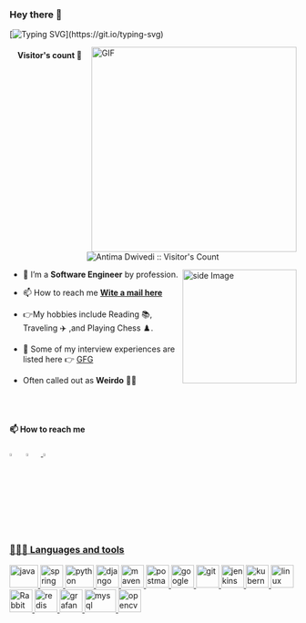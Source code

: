 ### Hey there :wave:

[![Typing SVG](https://readme-typing-svg.herokuapp.com?color=%2336BCF7&lines=Welcome+to+my+GitHub+!)](https://git.io/typing-svg)



<img align="right" alt="GIF" src="https://raw.githubusercontent.com/rahul-jha98/rahul-jha98/main/techstack.gif" width="360px"/>
<!-- Visitor's count -->
 <h4 align="center">Visitor's count 👀</h4>
<p align="center"><img src="https://profile-counter.glitch.me/{AntimaDwivedi}/count.svg" alt="Antima Dwivedi :: Visitor's Count" /></p>

<img src="https://github.com/sciencepal/sciencepal/blob/master/assets/life_balance.gif" alt="side Image" align="right" width="200" height="auto" />

- 👯 I’m a **Software Engineer** by profession.

- 📫 How to reach me **[Wite a mail here](antimadwivedi28@gmail.com)**

- :point_right:My hobbies include Reading :books:, Traveling :airplane: ,and Playing Chess :chess_pawn:.
  
- 📝 Some of my interview experiences are listed here :point_right: [GFG](https://auth.geeksforgeeks.org/user/antimadwivedi28/articles)

-  Often called out as **Weirdo** :woman_cartwheeling:
<br>
<br>

#### 📫 How to reach me ####
  
[<img src="https://img.icons8.com/color/48/000000/twitter.png" width="3.5%"/>](https://twitter.com/DwivediAntima)  &nbsp; [<img src="https://img.icons8.com/color/48/000000/linkedin.png" width="3.5%"/>](https://www.linkedin.com/in/antima-dwivedi-69a79a1aa/)  &nbsp;<a href="mailto:antimadwivedi28@gmail.com"> <img src="https://img.icons8.com/fluent/48/000000/gmail.png" width="3.5%"/>

### 👨🏻‍💻 Languages and tools ###

  <a href="https://www.oracle.com/in/java/" target="_blank"> <img src="https://www.vectorlogo.zone/logos/java/java-horizontal.svg" alt="java" width="50" height="40"/> </a>
  <a href="https://spring.io/projects/spring-boot" target="_blank"> <img src="https://www.vectorlogo.zone/logos/springio/springio-icon.svg" alt="spring" width="40" height="40"/> </a>
  <a href="https://www.python.org/" target="_blank"> <img src="https://www.vectorlogo.zone/logos/python/python-horizontal.svg" alt="python" width="50" height="40"/> </a>
  <a href="https://www.djangoproject.com/" target="_blank"> <img src="https://www.vectorlogo.zone/logos/djangoproject/djangoproject-icon.svg" alt="django" width="40" height="40"/> </a>
  <a href="https://maven.apache.org/" target="_blank"> <img src="https://www.vectorlogo.zone/logos/apache_maven/apache_maven-icon.svg" alt="maven" width="40" height="40"/> </a>
  <a href="https://www.postman.com/" target="_blank"> <img src="https://www.vectorlogo.zone/logos/getpostman/getpostman-icon.svg" alt="postman" width="40" height="40"/> </a>
  <a href="https://cloud.google.com/" target="_blank"> <img src="https://www.vectorlogo.zone/logos/google_cloud/google_cloud-icon.svg" alt="google cloud" width="40" height="40"/> </a>
  <a href="https://git-scm.com/" target="_blank"> <img src="https://www.vectorlogo.zone/logos/git-scm/git-scm-icon.svg" alt="git" width="40" height="40"/> </a>
  <a href="https://www.jenkins.io/" target="_blank"> <img src="https://www.vectorlogo.zone/logos/jenkins/jenkins-icon.svg" alt="jenkins" width="40" height="40"/> </a>
  <a href="https://kubernetes.io/" target="_blank"> <img src="https://www.vectorlogo.zone/logos/kubernetes/kubernetes-icon.svg" alt="kubernetes" width="40" height="40"/> </a>
  <a href="https://www.linux.org/" target="_blank"> <img src="https://www.vectorlogo.zone/logos/linux/linux-icon.svg" alt="linux" width="40" height="40"/> </a>
  <a href="https://www.rabbitmq.com/" target="_blank"> <img src="https://www.vectorlogo.zone/logos/rabbitmq/rabbitmq-icon.svg" alt="RabbitMQ" width="40" height="40"/> </a>
  <a href="https://redis.io/" target="_blank"> <img src="https://www.vectorlogo.zone/logos/redis/redis-icon.svg" alt="redis" width="40" height="40"/> </a>
  <a href="https://grafana.com/" target="_blank"> <img src="https://www.vectorlogo.zone/logos/grafana/grafana-icon.svg" alt="grafana" width="40" height="40"/> </a>
  <a href="https://www.mysql.com/" target="_blank"> <img src="https://www.vectorlogo.zone/logos/mysql/mysql-ar21.svg" alt="mysql" width="55" height="40"/> </a>
  <a href="https://opencv.org/" target="_blank"> <img src="https://www.vectorlogo.zone/logos/opencv/opencv-icon.svg" alt="opencv" width="40" height="40"/> </a>
